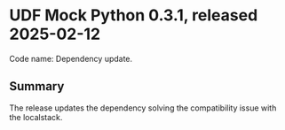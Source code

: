 # UDF Mock Python 0.3.1, released 2025-02-12

Code name: Dependency update.

## Summary

The release updates the dependency solving the compatibility issue with the localstack. 
